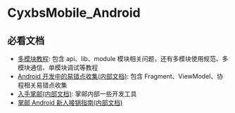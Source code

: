 # CyxbsMobile_Android

## 必看文档
- [多模块教程](https://github.com/VegetableChicken-Group/WanAndroid_Multi/blob/framework/doce/%E5%A4%9A%E6%A8%A1%E5%9D%97%E6%8C%87%E5%8D%97.md): 包含 api、lib、module 模块相关问题，还有多模块使用规范、多模块通信、单模块调试等教程
- [Android 开发中的易错点收集(内部文档)](https://redrock.feishu.cn/wiki/wikcnSDEtcCJzyWXSsfQGqWxqGe): 包含 Fragment、ViewModel、协程相关易错点收集
- [入手掌邮(内部文档)](https://redrock.feishu.cn/wiki/wikcnHCgHJSFgn5ccJ8BqjMGFef): 掌邮内部一些开发工具
- [掌邮 Android 新人接锅指南(内部文档)](https://redrock.feishu.cn/wiki/wikcn90MLIPKsG006YTLzg60fvb)
